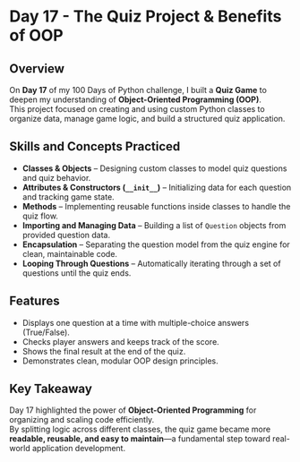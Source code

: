 # Day 17 - The Quiz Project & Benefits of OOP

## Overview
On **Day 17** of my 100 Days of Python challenge, I built a **Quiz Game** to deepen my understanding of **Object-Oriented Programming (OOP)**.  
This project focused on creating and using custom Python classes to organize data, manage game logic, and build a structured quiz application.

## Skills and Concepts Practiced
- **Classes & Objects** – Designing custom classes to model quiz questions and quiz behavior.
- **Attributes & Constructors (`__init__`)** – Initializing data for each question and tracking game state.
- **Methods** – Implementing reusable functions inside classes to handle the quiz flow.
- **Importing and Managing Data** – Building a list of `Question` objects from provided question data.
- **Encapsulation** – Separating the question model from the quiz engine for clean, maintainable code.
- **Looping Through Questions** – Automatically iterating through a set of questions until the quiz ends.

## Features
- Displays one question at a time with multiple-choice answers (True/False).
- Checks player answers and keeps track of the score.
- Shows the final result at the end of the quiz.
- Demonstrates clean, modular OOP design principles.

## Key Takeaway
Day 17 highlighted the power of **Object-Oriented Programming** for organizing and scaling code efficiently.  
By splitting logic across different classes, the quiz game became more **readable, reusable, and easy to maintain**—a fundamental step toward real-world application development.
